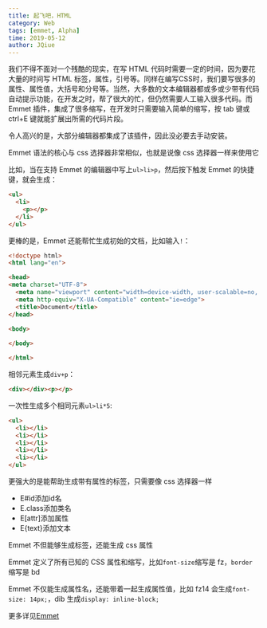 ```yaml
---
title: 起飞吧，HTML
category: Web
tags: [emmet, Alpha]
time: 2019-05-12
author: JQiue
---
```


我们不得不面对一个残酷的现实，在写 HTML 代码时需要一定的时间，因为要花大量的时间写 HTML 标签，属性，引号等。同样在编写CSS时，我们要写很多的属性、属性值，大括号和分号等。当然，大多数的文本编辑器都或多或少带有代码自动提示功能，在开发之时，帮了很大的忙，但仍然需要人工输入很多代码。而 Emmet 插件，集成了很多缩写，在开发时只需要输入简单的缩写，按 tab 键或 ctrl+E 键就能扩展出所需的代码片段。

令人高兴的是，大部分编辑器都集成了该插件，因此没必要去手动安装。

Emmet 语法的核心与 css 选择器非常相似，也就是说像 css 选择器一样来使用它

比如，当在支持 Emmet 的编辑器中写上`ul>li>p`，然后按下触发 Emmet 的快捷键，就会生成：

```html
<ul>
  <li>
    <p></p>
  </li>
</ul>
```

更棒的是，Emmet 还能帮忙生成初始的文档，比如输入`!`：

```html
<!doctype html>
<html lang="en">

<head>
<meta charset="UTF-8">
  <meta name="viewport" content="width=device-width, user-scalable=no, initial-scale=1.0, maximum-scale=1.0, minimum-scale=1.0">
  <meta http-equiv="X-UA-Compatible" content="ie=edge">
  <title>Document</title>
</head>

<body>
  
</body>

</html>
```

相邻元素生成`div+p`：

```html
<div></div><p></p>
```

一次性生成多个相同元素`ul>li*5`:

```html
<ul>
  <li></li>
  <li></li>
  <li></li>
  <li></li>
  <li></li>
</ul>
```

更强大的是能帮助生成带有属性的标签，只需要像 css 选择器一样

+ E#id添加id名
+ E.class添加类名
+ E[attr]添加属性
+ E{text}添加文本

Emmet 不但能够生成标签，还能生成 css 属性

Emmet 定义了所有已知的 CSS 属性和缩写，比如`font-size`缩写是 fz，`border` 缩写是 bd

Emmet 不仅能生成属性名，还能带着一起生成属性值，比如 fz14 会生成`font-size: 14px;`，dib 生成`display: inline-block;`

更多详见[Emmet](https://docs.emmet.io/)
